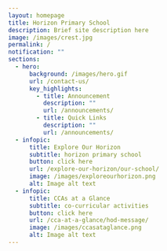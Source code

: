 ```yaml
---
layout: homepage
title: Horizon Primary School
description: Brief site description here
image: /images/crest.jpg
permalink: /
notification: ""
sections:
  - hero:
      background: /images/hero.gif
      url: /contact-us/
      key_highlights:
        - title: Announcement
          description: ""
          url: /announcements/
        - title: Quick Links
          description: ""
          url: /announcements/
  - infopic:
      title: Explore Our Horizon
      subtitle: horizon primary school
      button: click here
      url: /explore-our-horizon/our-school/
      image: /images/exploreourhorizon.png
      alt: Image alt text
  - infopic:
      title: CCAs at a Glance
      subtitle: co-curricular activities
      button: click here
      url: /cca-at-a-glance/hod-message/
      image: /images/ccasataglance.png
      alt: Image alt text
---
```

